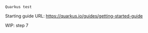```Quarkus test```

Starting guide URL:
https://quarkus.io/guides/getting-started-guide

WIP: step 7 
